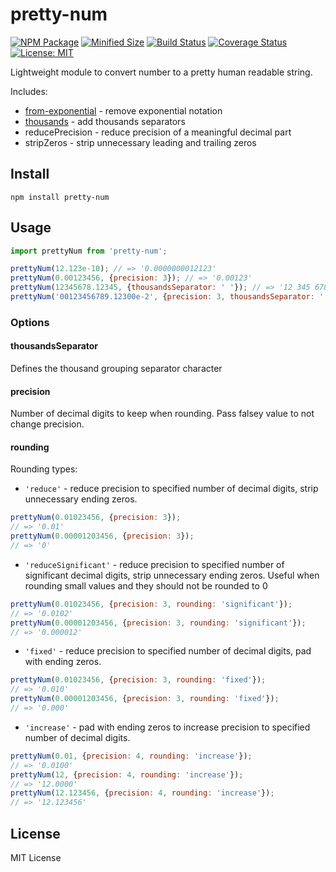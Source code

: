 # pretty-num

[![NPM Package](https://img.shields.io/npm/v/pretty-num.svg?style=flat-square)](https://www.npmjs.org/package/pretty-num)
[![Minified Size](https://img.shields.io/bundlephobia/min/pretty-num.svg?style=flat-square)](https://bundlephobia.com/result?p=pretty-num)
[![Build Status](https://img.shields.io/travis/com/shrpne/pretty-num/master.svg?style=flat-square)](https://travis-ci.com/shrpne/pretty-num)
[![Coverage Status](https://img.shields.io/coveralls/github/shrpne/pretty-num/master.svg?style=flat-square)](https://coveralls.io/github/shrpne/pretty-num?branch=master)
[![License: MIT](https://img.shields.io/badge/License-MIT-yellow.svg?style=flat-square)](https://github.com/shrpne/pretty-num/blob/master/LICENSE)

Lightweight module to convert number to a pretty human readable string.

Includes:
- [from-exponential](https://github.com/shrpne/from-exponential) - remove exponential notation
- [thousands](https://github.com/scurker/thousands) - add thousands separators
- reducePrecision - reduce precision of a meaningful decimal part
- stripZeros - strip unnecessary leading and trailing zeros


## Install

```
npm install pretty-num
```


## Usage

```js
import prettyNum from 'pretty-num';

prettyNum(12.123e-10); // => '0.0000000012123'
prettyNum(0.00123456, {precision: 3}); // => '0.00123'
prettyNum(12345678.12345, {thousandsSeparator: ' '}); // => '12 345 678.12345'
prettyNum('00123456789.12300e-2', {precision: 3, thousandsSeparator: ' '}); // => '1 234 567.891'
```

### Options

#### thousandsSeparator
Defines the thousand grouping separator character

#### precision
Number of decimal digits to keep when rounding. Pass falsey value to not change precision.

#### rounding
Rounding types:
- `'reduce'` - reduce precision to specified number of decimal digits, strip unnecessary ending zeros. 

```js
prettyNum(0.01023456, {precision: 3});
// => '0.01'
prettyNum(0.00001203456, {precision: 3});
// => '0'
```

- `'reduceSignificant'` - reduce precision to specified number of significant decimal digits, strip unnecessary ending zeros. Useful when rounding small values and they should not be rounded to 0
```js
prettyNum(0.01023456, {precision: 3, rounding: 'significant'});
// => '0.0102'
prettyNum(0.00001203456, {precision: 3, rounding: 'significant'});
// => '0.000012'
```  

- `'fixed'` - reduce precision to specified number of decimal digits, pad with ending zeros.
```js
prettyNum(0.01023456, {precision: 3, rounding: 'fixed'});
// => '0.010'
prettyNum(0.00001203456, {precision: 3, rounding: 'fixed'});
// => '0.000'
``` 

- `'increase'` - pad with ending zeros to increase precision to specified number of decimal digits.
```js
prettyNum(0.01, {precision: 4, rounding: 'increase'});
// => '0.0100'
prettyNum(12, {precision: 4, rounding: 'increase'});
// => '12.0000'
prettyNum(12.123456, {precision: 4, rounding: 'increase'});
// => '12.123456'
``` 



## License

MIT License
